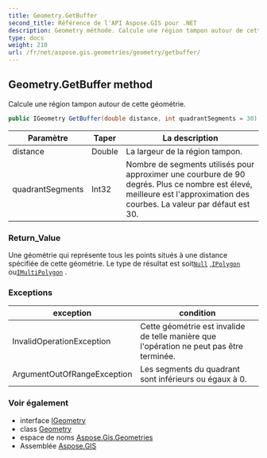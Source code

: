 ```yaml
---
title: Geometry.GetBuffer
second_title: Référence de l'API Aspose.GIS pour .NET
description: Geometry méthode. Calcule une région tampon autour de cette géométrie.
type: docs
weight: 210
url: /fr/net/aspose.gis.geometries/geometry/getbuffer/
---
```

## Geometry.GetBuffer method

Calcule une région tampon autour de cette géométrie.

```csharp
public IGeometry GetBuffer(double distance, int quadrantSegments = 30)
```

| Paramètre | Taper | La description |
| --- | --- | --- |
| distance | Double | La largeur de la région tampon. |
| quadrantSegments | Int32 | Nombre de segments utilisés pour approximer une courbure de 90 degrés. Plus ce nombre est élevé, meilleure est l'approximation des courbes. La valeur par défaut est 30. |

### Return_Value

Une géométrie qui représente tous les points situés à une distance spécifiée de cette géométrie. Le type de résultat est soit[`Null`](../null/) ,[`IPolygon`](../../ipolygon/) ou[`IMultiPolygon`](../../imultipolygon/) .

### Exceptions

| exception | condition |
| --- | --- |
| InvalidOperationException | Cette géométrie est invalide de telle manière que l'opération ne peut pas être terminée. |
| ArgumentOutOfRangeException | Les segments du quadrant sont inférieurs ou égaux à 0. |

### Voir également

* interface [IGeometry](../../igeometry/)
* class [Geometry](../)
* espace de noms [Aspose.Gis.Geometries](../../geometry/)
* Assemblée [Aspose.GIS](../../../)


